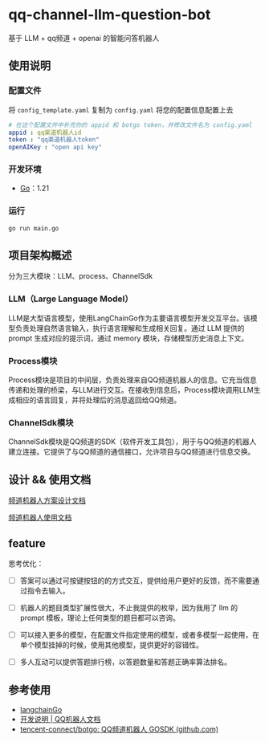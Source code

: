 # qq-channel-llm-question-bot
基于 LLM + qq频道 + openai 的智能问答机器人

## 使用说明

### 配置文件

将 `config_template.yaml` 复制为 `config.yaml` 将您的配置信息配置上去

```yaml
# 在这个配置文件中补充你的 appid 和 botgo token，并修改文件名为 config.yaml
appid : qq渠道机器人id
token : "qq渠道机器人token"
openAIKey : "open api key"
```

### 开发环境

- [Go](https://golang.google.cn/doc/install)：1.21

### 运行

```bash
go run main.go
```

## 项目架构概述

分为三大模块：LLM、process、ChannelSdk

### LLM（Large Language Model）

LLM是大型语言模型，使用LangChainGo作为主要语言模型开发交互平台。该模型负责处理自然语言输入，执行语言理解和生成相关回复。通过 LLM 提供的 prompt 生成对应的提示词，通过 memory 模块，存储模型历史消息上下文。

### Process模块

Process模块是项目的中间层，负责处理来自QQ频道机器人的信息。它充当信息传递和处理的桥梁，与LLM进行交互。在接收到信息后，Process模块调用LLM生成相应的语言回复，并将处理后的消息返回给QQ频道。

### ChannelSdk模块

ChannelSdk模块是QQ频道的SDK（软件开发工具包），用于与QQ频道的机器人建立连接。它提供了与QQ频道的通信接口，允许项目与QQ频道进行信息交换。

## 设计 && 使用文档 

[频道机器人方案设计文档](https://github.com/Fan-Yu-Feng/qq-channel-llm-question-bot/blob/master/doc/%E8%B6%A3%E5%91%B3%E9%97%AE%E7%AD%94%E9%A2%91%E9%81%93%E6%9C%BA%E5%99%A8%E4%BA%BA%E6%96%B9%E6%A1%88%E8%AE%BE%E8%AE%A1%E6%96%87%E6%A1%A3.md)

[频道机器人使用文档](https://github.com/Fan-Yu-Feng/qq-channel-llm-question-bot/blob/master/doc/%E8%B6%A3%E5%91%B3%E9%97%AE%E7%AD%94%E9%A2%91%E9%81%93%E6%9C%BA%E5%99%A8%E4%BA%BA%E4%BD%BF%E7%94%A8%E8%AF%B4%E6%98%8E%E6%96%87%E6%A1%A3.md)

## feature

思考优化：
- [ ] 答案可以通过可按键按钮的的方式交互，提供给用户更好的反馈，而不需要通过指令去输入。
- [ ] 机器人的题目类型扩展性很大，不止我提供的枚举，因为我用了 llm 的prompt 模板，理论上任何类型的题目都可以咨询。
- [ ] 可以接入更多的模型，在配置文件指定使用的模型，或者多模型一起使用，在单个模型挂掉的时候，使用其他模型，提供更好的容错性。
- [ ] 多人互动可以提供答题排行榜，以答题数量和答题正确率算法排名。





## 参考使用

- [langchainGo](https://tmc.github.io/langchaingo/docs/)
- [开发说明 | QQ机器人文档](https://bot.q.qq.com/wiki/develop/api/)
- [tencent-connect/botgo: QQ频道机器人 GOSDK (github.com)](https://github.com/tencent-connect/botgo)

